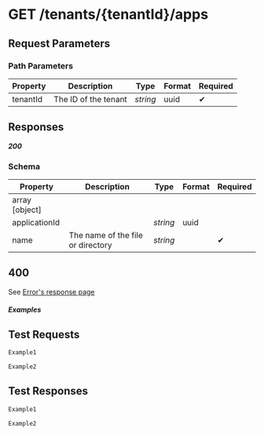 # **GET**   /tenants/{tenantId}/apps

## __Request Parameters__

### Path Parameters
  
   | Property | Description          | Type     | Format | Required |
   | -------- | -------------------- | -------- | ------ | ----------- |
   | tenantId | The ID of the tenant | _string_ | uuid   | ✔           |

## __Responses__

___200___

### Schema

| Property       | Description                       | Type     | Format | Required |
| -------------- | --------------------------------- | -------- | ------ | ----------- |
| array [object] |                                   |          |        |             |
| applicationId  |                                   | _string_ | uuid   |             |
| name           | The name of the file or directory | _string_ |        | ✔           |

## 400

See [Error's response page](errors.md)

##### Examples

## __Test Requests__

```bash 
Example1
```

```csharp
Example2
```

## __Test Responses__

```bash 
Example1
```

```csharp
Example2
```

